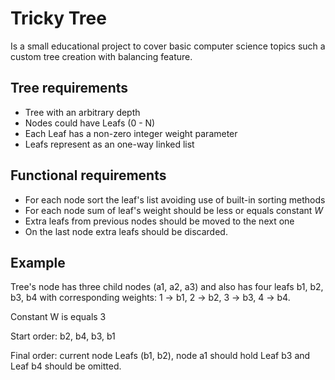 # Tricky Tree 
 
Is a small educational project to cover basic computer science topics such a custom tree creation with balancing feature. 

## Tree requirements
* Tree with an arbitrary depth
* Nodes could have Leafs (0  - N)
* Each Leaf has a non-zero integer weight parameter
* Leafs represent as an one-way linked list 

## Functional requirements
* For each node sort the leaf's list avoiding use of built-in sorting methods
* For each node sum of leaf's weight should be less or equals constant _W_
* Extra leafs from previous nodes should be moved to the next one
* On the last node extra leafs should be discarded.


## Example
Tree's node has three child nodes (a1, a2, a3) and also has four leafs b1, b2, b3, b4 with corresponding weights: 1 -> b1, 2 -> b2, 3 -> b3, 4 -> b4.

Constant W is equals 3


Start order: b2, b4, b3, b1

Final order: current node Leafs (b1, b2), node a1 should hold Leaf b3 and Leaf b4 should be omitted.

